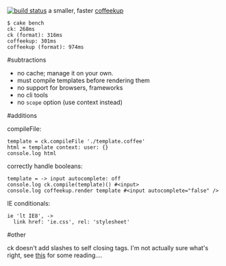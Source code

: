 [![build status](https://secure.travis-ci.org/kaleb/ck.png)](http://travis-ci.org/kaleb/ck)
a smaller, faster [coffeekup](https://github.com/mauricemach/coffeekup)

    $ cake bench
    ck: 268ms
    ck (format): 316ms
    coffeekup: 301ms
    coffeekup (format): 974ms

#subtractions

* no cache; manage it on your own.
* must compile templates before rendering them
* no support for browsers, frameworks
* no cli tools
* no `scope` option (use context instead)

#additions

compileFile:

    template = ck.compileFile './template.coffee'
    html = template context: user: {}
    console.log html

correctly handle booleans:

    template = -> input autocomplete: off
    console.log ck.compile(template)() #<input>
    console.log coffeekup.render template #<input autocomplete="false" />

IE conditionals:

    ie 'lt IE8', ->
      link href: 'ie.css', rel: 'stylesheet'

#other

ck doesn't add slashes to self closing tags. I'm not actually sure what's right, see [this](http://stackoverflow.com/questions/348736/xhtml-is-writing-self-closing-tags-for-elements-not-traditionally-empty-bad-pra) for some reading....
